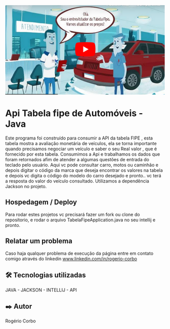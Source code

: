 <img src="/imagemCabecalho.PNG"  width=100% height=15% alt="Banner Exchange Rate Api" title="Banner Exchange Rate Api" >

# Api Tabela fipe de Automóveis - Java

Este programa foi construído para consumir a API da tabela FIPE , esta tabela mostra a 
avaliação monetária de veículos, ela se torna importante quando precisamos negociar um 
veículo e saber o seu Real valor , que é fornecido por esta tabela. Consumimos a Api e 
trabalhamos os dados que foram retornados afim de atender a algumas questões de entrada
do teclado pelo usuário. Aqui vc pode consultar carro, motos ou caminhão e depois digitar
o código da marca que deseja encontrar os valores na tabela e depois vc digita o código do
modelo do carro desejado e pronto.. vc terá a resposta do valor do veículo consultado. 
Utilizamos a dependência Jackson  no projeto.


## Hospedagem / Deploy

Para rodar estes projetos vc precisará fazer um fork ou clone do reposítorio, e rodar o arquivo
TabelaFipeApplication.java  no seu intellij e pronto. 

## Relatar um problema

Caso haja qualquer problema de execução da página entre em contato comigo através do linkedin
www.linkedin.com/in/rogerio-corbo


## 🛠️ Tecnologias utilizadas

JAVA - JACKSON - INTELLIJ - API 

 <!-- ![Javascript](https://img.shields.io/badge/Java-323330?style=for-the-badge&logo=java&logoColor=F7DF1E)
  ![Node](	https://img.shields.io/badge/Node%20js-339933?style=for-the-badge&logo=nodedotjs&logoColor=white)
  ![VsCode](https://img.shields.io/badge/VSCode-0078D4?style=for-the-badge&logo=visual%20studio%20code&logoColor=white)
 -->


## ✒️ Autor

Rogério Corbo
